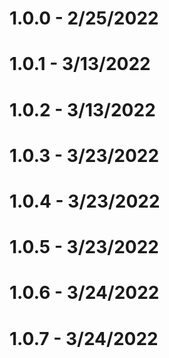 # 1.0.0 - 2/25/2022
# 1.0.1 - 3/13/2022
# 1.0.2 - 3/13/2022
# 1.0.3 - 3/23/2022
# 1.0.4 - 3/23/2022
# 1.0.5 - 3/23/2022
# 1.0.6 - 3/24/2022
# 1.0.7 - 3/24/2022